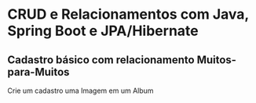 # CRUD e Relacionamentos com Java, Spring Boot e JPA/Hibernate

## Cadastro básico com relacionamento Muitos-para-Muitos

Crie um cadastro uma Imagem em um Album
